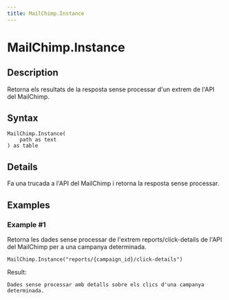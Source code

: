 ```yaml
---
title: MailChimp.Instance
---
```


# MailChimp.Instance


## Description

Retorna els resultats de la resposta sense processar d&#39;un extrem de l&#39;API del MailChimp.


## Syntax

```powerquery
MailChimp.Instance(
    path as text
) as table
```


## Details

Fa una trucada a l'API del MailChimp i retorna la resposta sense processar.


## Examples

### Example #1 
Retorna les dades sense processar de l&#39;extrem reports/click-details de l&#39;API del MailChimp per a una campanya determinada.
```powerquery
MailChimp.Instance("reports/{campaign_id}/click-details")
```

Result: 
```powerquery
Dades sense processar amb detalls sobre els clics d'una campanya determinada.
```



